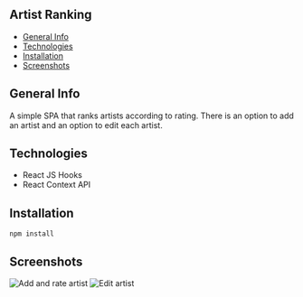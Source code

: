 ## Artist Ranking
* [General Info](#General-Info)
* [Technologies](#Technologies)
* [Installation](#Installation)
* [Screenshots](#Screenshots)


## General Info
A simple SPA that ranks artists according to rating. There is an option to add an artist and an option to edit each artist.

## Technologies
* React JS Hooks
* React Context API

## Installation

```
npm install
```

## Screenshots
![Add and rate artist](https://imgur.com/E0PPRlU.png)
![Edit artist](https://imgur.com/Iwc7WY7.png)
